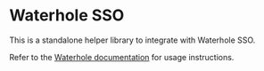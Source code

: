 # Waterhole SSO

This is a standalone helper library to integrate with Waterhole SSO.

Refer to the [Waterhole documentation](https://waterhole.dev/docs/main/authentication#configuring-your-site) for usage instructions.

